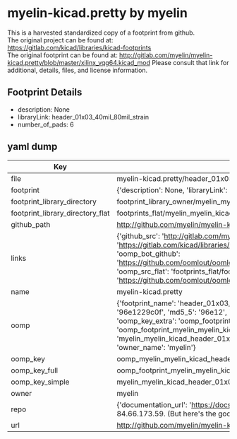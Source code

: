# myelin-kicad.pretty by myelin  
This is a harvested standardized copy of a footprint from github.  
The original project can be found at:  
https://gitlab.com/kicad/libraries/kicad-footprints  
The original footprint can be found at:
http://gitlab.com/myelin/myelin-kicad.pretty/blob/master/xilinx_vqg64.kicad_mod
Please consult that link for additional, details, files, and license information.  
## Footprint Details
* description: None  
* libraryLink: header_01x03_40mil_80mil_strain  
* number_of_pads: 6  
## yaml dump  
| Key | Value |  
| --- | --- |  
| file | myelin-kicad.pretty/header_01x03_40mil_80mil_strain.kicad_mod |  
| footprint | {'description': None, 'libraryLink': 'header_01x03_40mil_80mil_strain', 'number_of_pads': 6} |  
| footprint_library_directory | footprint_library_owner/myelin_myelin-kicad.pretty |  
| footprint_library_directory_flat | footprints_flat/myelin_myelin_kicad_header_01x03_40mil_80mil_strain/working |  
| github_path | http://github.com/myelin/myelin-kicad.pretty/blob/master/header_01x03_40mil_80mil_strain.kicad_mod |  
| links | {'github_src': 'http://gitlab.com/myelin/myelin-kicad.pretty/blob/master/xilinx_vqg64.kicad_mod', 'github_src_repo': 'https://gitlab.com/kicad/libraries/kicad-footprints', 'oomp_bot': 'footprints/myelin_myelin_kicad_header_01x03_40mil_80mil_strain/working', 'oomp_bot_github': 'https://github.com/oomlout/oomlout_oomp_footprint_bot/tree/main/footprints/myelin_myelin_kicad_header_01x03_40mil_80mil_strain/working', 'oomp_src_flat': 'footprints_flat/footprints_flat/myelin_myelin_kicad_header_01x03_40mil_80mil_strain/working', 'oomp_src_flat_github': 'https://github.com/oomlout/oomlout_oomp_footprint_src/tree/main/footprints_flat/myelin_myelin_kicad_header_01x03_40mil_80mil_strain/working'} |  
| name | myelin-kicad.pretty |  
| oomp | {'footprint_name': 'header_01x03_40mil_80mil_strain', 'library_name': 'myelin_kicad', 'md5': '96e1229c0fa3247f232ed8205637e1bc', 'md5_10': '96e1229c0f', 'md5_5': '96e12', 'md5_6': '96e122', 'oomp_key': 'oomp_myelin_myelin_kicad_header_01x03_40mil_80mil_strain', 'oomp_key_extra': 'oomp_footprint_myelin_myelin_kicad_header_01x03_40mil_80mil_strain', 'oomp_key_full': 'oomp_footprint_myelin_myelin_kicad_header_01x03_40mil_80mil_strain_96e122', 'oomp_key_simple': 'myelin_myelin_kicad_header_01x03_40mil_80mil_strain', 'original_filename': 'myelin-kicad.pretty/header_01x03_40mil_80mil_strain.kicad_mod', 'owner_name': 'myelin'} |  
| oomp_key | oomp_myelin_myelin_kicad_header_01x03_40mil_80mil_strain |  
| oomp_key_full | oomp_footprint_myelin_myelin_kicad_header_01x03_40mil_80mil_strain |  
| oomp_key_simple | myelin_myelin_kicad_header_01x03_40mil_80mil_strain |  
| owner | myelin |  
| repo | {'documentation_url': 'https://docs.github.com/rest/overview/resources-in-the-rest-api#rate-limiting', 'message': "API rate limit exceeded for 84.66.173.59. (But here's the good news: Authenticated requests get a higher rate limit. Check out the documentation for more details.)"} |  
| url | http://github.com/myelin/myelin-kicad.pretty |  

